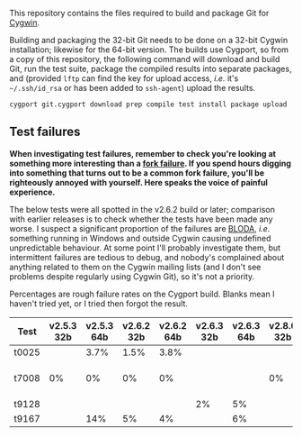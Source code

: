This repository contains the files required to build and package Git for [Cygwin][].

Building and packaging the 32-bit Git needs to be done on a 32-bit Cygwin installation; likewise for the 64-bit version.  The builds use Cygport, so from a copy of this repository, the following command will download and build Git, run the test suite, package the compiled results into separate packages, and (provided `lftp` can find the key for upload access, <i>i.e.</i> it's `~/.ssh/id_rsa` or has been added to `ssh-agent`) upload the results.

    cygport git.cygport download prep compile test install package upload

## Test failures

**When investigating test failures, remember to check you're looking at something more interesting than a [fork failure][].  If you spend hours digging into something that turns out to be a common fork failure, you'll be righteously annoyed with yourself.  Here speaks the voice of painful experience.**

The below tests were all spotted in the v2.6.2 build or later; comparison with earlier releases is to check whether the tests have been made any worse.  I suspect a significant proportion of the failures are [BLODA][], <i>i.e.</i> something running in Windows and outside Cygwin causing undefined unpredictable behaviour.  At some point I'll probably investigate them, but intermittent failures are tedious to debug, and nobody's complained about anything related to them on the Cygwin mailing lists (and I don't see problems despite regularly using Cygwin Git), so it's not a priority.

Percentages are rough failure rates on the Cygport build.  Blanks mean I haven't tried yet, or I tried then forgot the result.

Test  | v2.5.3 32b | v2.5.3 64b | v2.6.2 32b | v2.6.2 64b | v2.6.3 32b | v2.6.3 64b | v2.8.0 32b | v2.8.0 64b | Issue   | Notes
------|------------|------------|------------|------------|------------|------------|------------|------------| --------|-------
t0025 |            | 3.7%       | 1.5%       | 3.8%       |            |            |            |            | [#12][] |
t7008 | 0%         | 0%         | 0%         | 0%         |            |            | 0%         | 0%         | [#8][]  | Should be failing!
t9128 |            |            |            |            | 2%         | 5%         |            |            | [#16][] |
t9167 |            | 14%        | 5%         | 4%         |            | 6%         |            |            | [#13][] |

[Cygwin]: http://www.cygwin.com
[fork failure]: https://cygwin.com/faq.html#faq.using.fixing-fork-failures
[BLODA]: https://cygwin.com/acronyms/#BLODA
[#8]: https://github.com/me-and/Cygwin-Git/issues/8
[#12]: https://github.com/me-and/Cygwin-Git/issues/12
[#13]: https://github.com/me-and/Cygwin-Git/issues/13
[#16]: https://github.com/me-and/Cygwin-Git/issues/16
